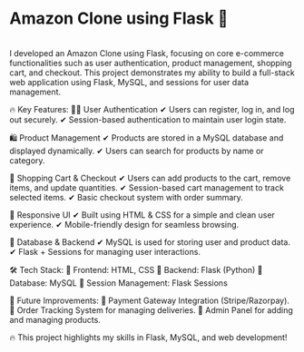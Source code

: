 <h1>Amazon Clone using Flask 🛒</h1><br>
I developed an Amazon Clone using Flask, focusing on core e-commerce functionalities such as user authentication, product management, shopping cart, and checkout. This project demonstrates my ability to build a full-stack web application using Flask, MySQL, and sessions for user data management.

🔥 Key Features:
🧑‍💻 User Authentication
✔ Users can register, log in, and log out securely.
✔ Session-based authentication to maintain user login state.

🛍️ Product Management
✔ Products are stored in a MySQL database and displayed dynamically.
✔ Users can search for products by name or category.

🛒 Shopping Cart & Checkout
✔ Users can add products to the cart, remove items, and update quantities.
✔ Session-based cart management to track selected items.
✔ Basic checkout system with order summary.

🎨 Responsive UI
✔ Built using HTML & CSS for a simple and clean user experience.
✔ Mobile-friendly design for seamless browsing.

💾 Database & Backend
✔ MySQL is used for storing user and product data.
✔ Flask + Sessions for managing user interactions.

🛠️ Tech Stack:
🔹 Frontend: HTML, CSS
🔹 Backend: Flask (Python)
🔹 Database: MySQL
🔹 Session Management: Flask Sessions

🚀 Future Improvements:
🔸 Payment Gateway Integration (Stripe/Razorpay).
🔸 Order Tracking System for managing deliveries.
🔸 Admin Panel for adding and managing products.

🔥 This project highlights my skills in Flask, MySQL, and web development!
